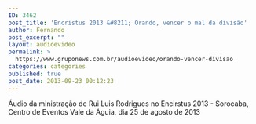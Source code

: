 ```yaml
---
ID: 3462
post_title: 'Encristus 2013 &#8211; Orando, vencer o mal da divisão'
author: Fernando
post_excerpt: ""
layout: audioevideo
permalink: >
  https://www.gruponews.com.br/audioevideo/orando-vencer-divisao
categories: categories
published: true
post_date: 2013-09-23 00:12:23
---
```

Áudio da ministração de Rui Luis Rodrigues no Encirstus 2013 - Sorocaba, Centro de Eventos Vale da Águia, dia 25 de agosto de 2013